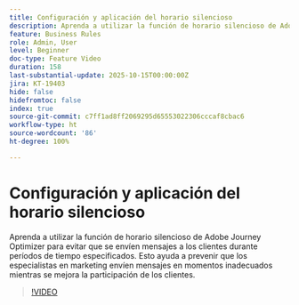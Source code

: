 ```yaml
---
title: Configuración y aplicación del horario silencioso
description: Aprenda a utilizar la función de horario silencioso de Adobe Journey Optimizer para evitar que se envíen mensajes (SMS, correo electrónico, push, WhatsApp) a los clientes durante períodos de tiempo especificados. Esto ayudará a prevenir que los especialistas en marketing envíen mensajes en momentos inadecuados mientras se mejora la participación de los clientes.
feature: Business Rules
role: Admin, User
level: Beginner
doc-type: Feature Video
duration: 158
last-substantial-update: 2025-10-15T00:00:00Z
jira: KT-19403
hide: false
hidefromtoc: false
index: true
source-git-commit: c7ff1ad8ff2069295d65553022306cccaf8cbac6
workflow-type: ht
source-wordcount: '86'
ht-degree: 100%

---
```



# Configuración y aplicación del horario silencioso

Aprenda a utilizar la función de horario silencioso de Adobe Journey Optimizer para evitar que se envíen mensajes a los clientes durante períodos de tiempo especificados. Esto ayuda a prevenir que los especialistas en marketing envíen mensajes en momentos inadecuados mientras se mejora la participación de los clientes.

>[!VIDEO](https://video.tv.adobe.com/v/3475855/?captions=spa&learn=on&enablevpops)
